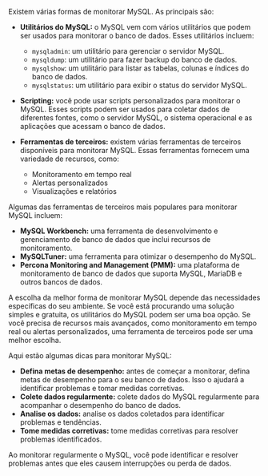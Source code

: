 Existem várias formas de monitorar MySQL. As principais são:

* **Utilitários do MySQL:** o MySQL vem com vários utilitários que podem ser usados para monitorar o banco de dados. Esses utilitários incluem:
    * `mysqladmin`: um utilitário para gerenciar o servidor MySQL.
    * `mysqldump`: um utilitário para fazer backup do banco de dados.
    * `mysqlshow`: um utilitário para listar as tabelas, colunas e índices do banco de dados.
    * `mysqlstatus`: um utilitário para exibir o status do servidor MySQL.

* **Scripting:** você pode usar scripts personalizados para monitorar o MySQL. Esses scripts podem ser usados para coletar dados de diferentes fontes, como o servidor MySQL, o sistema operacional e as aplicações que acessam o banco de dados.

* **Ferramentas de terceiros:** existem várias ferramentas de terceiros disponíveis para monitorar MySQL. Essas ferramentas fornecem uma variedade de recursos, como:
    * Monitoramento em tempo real
    * Alertas personalizados
    * Visualizações e relatórios

Algumas das ferramentas de terceiros mais populares para monitorar MySQL incluem:

* **MySQL Workbench:** uma ferramenta de desenvolvimento e gerenciamento de banco de dados que inclui recursos de monitoramento.
* **MySQLTuner:** uma ferramenta para otimizar o desempenho do MySQL.
* **Percona Monitoring and Management (PMM):** uma plataforma de monitoramento de banco de dados que suporta MySQL, MariaDB e outros bancos de dados.

A escolha da melhor forma de monitorar MySQL depende das necessidades específicas do seu ambiente. Se você está procurando uma solução simples e gratuita, os utilitários do MySQL podem ser uma boa opção. Se você precisa de recursos mais avançados, como monitoramento em tempo real ou alertas personalizados, uma ferramenta de terceiros pode ser uma melhor escolha.

Aqui estão algumas dicas para monitorar MySQL:

* **Defina metas de desempenho:** antes de começar a monitorar, defina metas de desempenho para o seu banco de dados. Isso o ajudará a identificar problemas e tomar medidas corretivas.
* **Colete dados regularmente:** colete dados do MySQL regularmente para acompanhar o desempenho do banco de dados.
* **Analise os dados:** analise os dados coletados para identificar problemas e tendências.
* **Tome medidas corretivas:** tome medidas corretivas para resolver problemas identificados.

Ao monitorar regularmente o MySQL, você pode identificar e resolver problemas antes que eles causem interrupções ou perda de dados.